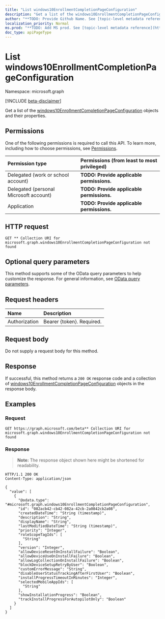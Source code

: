 ```yaml
---
title: "List windows10EnrollmentCompletionPageConfiguration"
description: "Get a list of the windows10EnrollmentCompletionPageConfiguration objects and their properties."
author: "**TODO: Provide Github Name. See [topic-level metadata reference](https://msgo.azurewebsites.net/add/document/guidelines/metadata.html#topic-level-metadata)**"
localization_priority: Normal
ms.prod: "**TODO: Add MS prod. See [topic-level metadata reference](https://msgo.azurewebsites.net/add/document/guidelines/metadata.html#topic-level-metadata)**"
doc_type: apiPageType
---
```


# List windows10EnrollmentCompletionPageConfiguration
Namespace: microsoft.graph

[!INCLUDE [beta-disclaimer](../../includes/beta-disclaimer.md)]

Get a list of the [windows10EnrollmentCompletionPageConfiguration](../resources/windows10enrollmentcompletionpageconfiguration.md) objects and their properties.

## Permissions
One of the following permissions is required to call this API. To learn more, including how to choose permissions, see [Permissions](/graph/permissions-reference).

|Permission type|Permissions (from least to most privileged)|
|:---|:---|
|Delegated (work or school account)|**TODO: Provide applicable permissions.**|
|Delegated (personal Microsoft account)|**TODO: Provide applicable permissions.**|
|Application|**TODO: Provide applicable permissions.**|

## HTTP request

<!-- {
  "blockType": "ignored"
}
-->
``` http
GET ** Collection URI for microsoft.graph.windows10EnrollmentCompletionPageConfiguration not found
```

## Optional query parameters
This method supports some of the OData query parameters to help customize the response. For general information, see [OData query parameters](/graph/query-parameters).

## Request headers
|Name|Description|
|:---|:---|
|Authorization|Bearer {token}. Required.|

## Request body
Do not supply a request body for this method.

## Response

If successful, this method returns a `200 OK` response code and a collection of [windows10EnrollmentCompletionPageConfiguration](../resources/windows10enrollmentcompletionpageconfiguration.md) objects in the response body.

## Examples

### Request
<!-- {
  "blockType": "request",
  "name": "list_windows10enrollmentcompletionpageconfiguration"
}
-->
``` http
GET https://graph.microsoft.com/beta** Collection URI for microsoft.graph.windows10EnrollmentCompletionPageConfiguration not found
```


### Response
>**Note:** The response object shown here might be shortened for readability.
<!-- {
  "blockType": "response",
  "truncated": true,
  "@odata.type": "Collection(microsoft.graph.windows10EnrollmentCompletionPageConfiguration)"
}
-->
``` http
HTTP/1.1 200 OK
Content-Type: application/json

{
  "value": [
    {
      "@odata.type": "#microsoft.graph.windows10EnrollmentCompletionPageConfiguration",
      "id": "082acb42-cb42-082a-42cb-2a0842cb2a08",
      "createdDateTime": "String (timestamp)",
      "description": "String",
      "displayName": "String",
      "lastModifiedDateTime": "String (timestamp)",
      "priority": "Integer",
      "roleScopeTagIds": [
        "String"
      ],
      "version": "Integer",
      "allowDeviceResetOnInstallFailure": "Boolean",
      "allowDeviceUseOnInstallFailure": "Boolean",
      "allowLogCollectionOnInstallFailure": "Boolean",
      "blockDeviceSetupRetryByUser": "Boolean",
      "customErrorMessage": "String",
      "disableUserStatusTrackingAfterFirstUser": "Boolean",
      "installProgressTimeoutInMinutes": "Integer",
      "selectedMobileAppIds": [
        "String"
      ],
      "showInstallationProgress": "Boolean",
      "trackInstallProgressForAutopilotOnly": "Boolean"
    }
  ]
}
```

